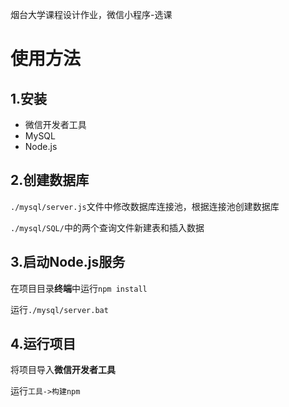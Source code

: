 烟台大学课程设计作业，微信小程序-选课

# 使用方法

## 1.安装

- 微信开发者工具
- MySQL
- Node.js

## 2.创建数据库

`./mysql/server.js`文件中修改数据库连接池，根据连接池创建数据库

`./mysql/SQL/`中的两个查询文件新建表和插入数据

## 3.启动Node.js服务

在项目目录**终端**中运行`npm install`

运行`./mysql/server.bat`

## 4.运行项目

将项目导入**微信开发者工具**

运行`工具->构建npm`